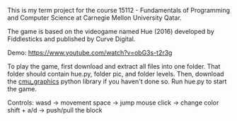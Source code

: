 This is my term project for the course 15112 - Fundamentals of Programming and Computer Science at Carnegie Mellon University Qatar.

The game is based on the videogame named Hue (2016) developed by Fiddlesticks and published by Curve Digital.

Demo: https://www.youtube.com/watch?v=obG3s-t2r3g

To play the game, first download and extract all files into one folder. That folder should contain hue.py, folder pic, and folder levels. Then, download the [cmu_graphics](https://academy.cs.cmu.edu/desktop) python library if you haven't done so. Run hue.py to start the game.

Controls:
wasd -> movement
space -> jump
mouse click -> change color
shift + a/d -> push/pull the block
